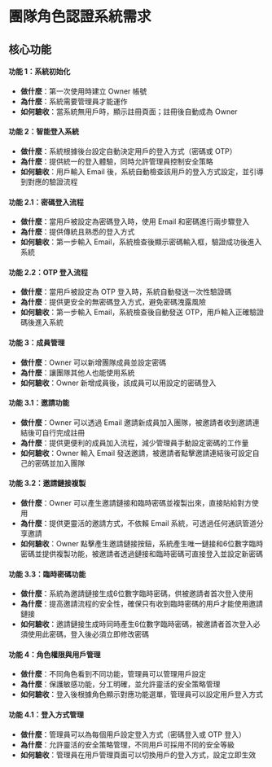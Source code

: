 # 團隊角色認證系統需求

## 核心功能

#### 功能 1：系統初始化
- **做什麼**：第一次使用時建立 Owner 帳號
- **為什麼**：系統需要管理員才能運作
- **如何驗收**：當系統無用戶時，顯示註冊頁面；註冊後自動成為 Owner

#### 功能 2：智能登入系統
- **做什麼**：系統根據後台設定自動決定用戶的登入方式（密碼或 OTP）
- **為什麼**：提供統一的登入體驗，同時允許管理員控制安全策略
- **如何驗收**：用戶輸入 Email 後，系統自動檢查該用戶的登入方式設定，並引導到對應的驗證流程

#### 功能 2.1：密碼登入流程
- **做什麼**：當用戶被設定為密碼登入時，使用 Email 和密碼進行兩步驟登入
- **為什麼**：提供傳統且熟悉的登入方式
- **如何驗收**：第一步輸入 Email，系統檢查後顯示密碼輸入框，驗證成功後進入系統

#### 功能 2.2：OTP 登入流程
- **做什麼**：當用戶被設定為 OTP 登入時，系統自動發送一次性驗證碼
- **為什麼**：提供更安全的無密碼登入方式，避免密碼洩露風險
- **如何驗收**：第一步輸入 Email，系統檢查後自動發送 OTP，用戶輸入正確驗證碼後進入系統

#### 功能 3：成員管理
- **做什麼**：Owner 可以新增團隊成員並設定密碼
- **為什麼**：讓團隊其他人也能使用系統
- **如何驗收**：Owner 新增成員後，該成員可以用設定的密碼登入

#### 功能 3.1：邀請功能
- **做什麼**：Owner 可以透過 Email 邀請新成員加入團隊，被邀請者收到邀請連結後可自行完成註冊
- **為什麼**：提供更便利的成員加入流程，減少管理員手動設定密碼的工作量
- **如何驗收**：Owner 輸入 Email 發送邀請，被邀請者點擊邀請連結後可設定自己的密碼並加入團隊

#### 功能 3.2：邀請鏈接複製
- **做什麼**：Owner 可以產生邀請鏈接和臨時密碼並複製出來，直接貼給對方使用
- **為什麼**：提供更靈活的邀請方式，不依賴 Email 系統，可透過任何通訊管道分享邀請
- **如何驗收**：Owner 點擊產生邀請鏈接按鈕，系統產生唯一鏈接和6位數字臨時密碼並提供複製功能，被邀請者透過鏈接和臨時密碼可直接登入並設定新密碼

#### 功能 3.3：臨時密碼功能
- **做什麼**：系統為邀請鏈接生成6位數字臨時密碼，供被邀請者首次登入使用
- **為什麼**：提高邀請流程的安全性，確保只有收到臨時密碼的用戶才能使用邀請鏈接
- **如何驗收**：邀請鏈接生成時同時產生6位數字臨時密碼，被邀請者首次登入必須使用此密碼，登入後必須立即修改密碼

#### 功能 4：角色權限與用戶管理
- **做什麼**：不同角色看到不同功能，管理員可以管理用戶設定
- **為什麼**：保護敏感功能，分工明確，並允許靈活的安全策略管理
- **如何驗收**：登入後根據角色顯示對應功能選單，管理員可以設定用戶登入方式

#### 功能 4.1：登入方式管理
- **做什麼**：管理員可以為每個用戶設定登入方式（密碼登入或 OTP 登入）
- **為什麼**：允許靈活的安全策略管理，不同用戶可採用不同的安全等級
- **如何驗收**：管理員在用戶管理頁面可以切換用戶的登入方式，設定立即生效